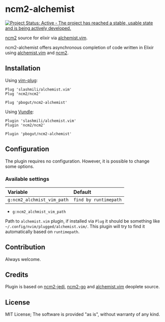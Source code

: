 # ncm2-alchemist

[![Project Status: Active - The project has reached a stable, usable state and is being actively developed.](http://www.repostatus.org/badges/latest/active.svg)](http://www.repostatus.org/#active)

[ncm2](https://github.com/ncm2/ncm2) source for elixir via
[alchemist.vim](https://github.com/slashmili/alchemist.vim).

ncm2-alchemist offers asynchronous completion of code written in Elixir using
[alchemist.vim](https://github.com/slashmili/alchemist.vim) and
[ncm2](https://github.com/ncm2/ncm2).


## Installation

Using [vim-plug](https://github.com/junegunn/vim-plug):
```vim
Plug 'slashmili/alchemist.vim'
Plug 'ncm2/ncm2'

Plug 'pbogut/ncm2-alchemist'
```

Using [Vundle](https://github.com/VundleVim/Vundle.vim):
```vim
Plugin 'slashmili/alchemist.vim'
Plugin 'ncm2/ncm2'

Plugin 'pbogut/ncm2-alchemist'
```

## Configuration

The plugin requires no configuration. However, it is possible to change some
options.

### Available settings

| Variable                        | Default               |
|:--------------------------------|:----------------------|
| `g:ncm2_alchmist_vim_path`      | `find by runtimepath` |

- `g:ncm2_alchmist_vim_path`

Path to `alchemist.vim` plugin, if installed via `Plug` it should be
something like `~/.config/nvim/plugged/alchemist.vim/`. This plugin will try
to find it automatically based on `runtimepath`.

## Contribution

Always welcome.

## Credits

Plugin is based on [ncm2-jedi](https://github.com/ncm2/ncm2-jedi),
[ncm2-go](https://github.com/ncm2/ncm2-go) and
[alchemist.vim](https://github.com/slashmili/alchemist.vim/blob/master/rplugin/python3/deoplete/sources/alchemist.py) deoplete source.

## License

MIT License;
The software is provided "as is", without warranty of any kind.
